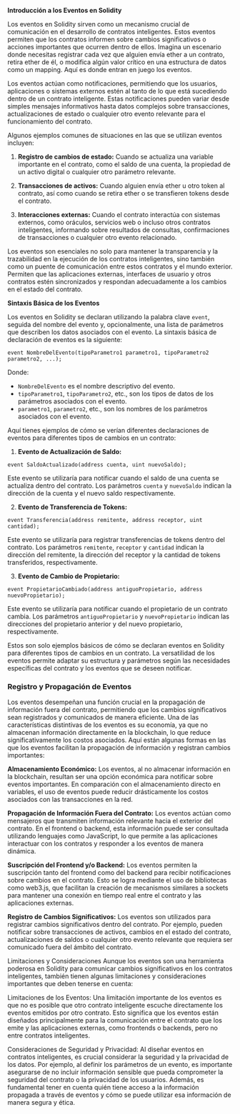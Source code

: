 **Introducción a los Eventos en Solidity**

Los eventos en Solidity sirven como un mecanismo crucial de comunicación en el desarrollo de contratos inteligentes. Estos eventos permiten que los contratos informen sobre cambios significativos o acciones importantes que ocurren dentro de ellos. Imagina un escenario donde necesitas registrar cada vez que alguien envía ether a un contrato, retira ether de él, o modifica algún valor crítico en una estructura de datos como un mapping. Aquí es donde entran en juego los eventos.

Los eventos actúan como notificaciones, permitiendo que los usuarios, aplicaciones o sistemas externos estén al tanto de lo que está sucediendo dentro de un contrato inteligente. Estas notificaciones pueden variar desde simples mensajes informativos hasta datos complejos sobre transacciones, actualizaciones de estado o cualquier otro evento relevante para el funcionamiento del contrato.

Algunos ejemplos comunes de situaciones en las que se utilizan eventos incluyen:

1. **Registro de cambios de estado:** Cuando se actualiza una variable importante en el contrato, como el saldo de una cuenta, la propiedad de un activo digital o cualquier otro parámetro relevante.

2. **Transacciones de activos:** Cuando alguien envía ether u otro token al contrato, así como cuando se retira ether o se transfieren tokens desde el contrato.

3. **Interacciones externas:** Cuando el contrato interactúa con sistemas externos, como oráculos, servicios web o incluso otros contratos inteligentes, informando sobre resultados de consultas, confirmaciones de transacciones o cualquier otro evento relacionado.

Los eventos son esenciales no solo para mantener la transparencia y la trazabilidad en la ejecución de los contratos inteligentes, sino también como un puente de comunicación entre estos contratos y el mundo exterior. Permiten que las aplicaciones externas, interfaces de usuario y otros contratos estén sincronizados y respondan adecuadamente a los cambios en el estado del contrato.

**Sintaxis Básica de los Eventos**

Los eventos en Solidity se declaran utilizando la palabra clave `event`, seguida del nombre del evento y, opcionalmente, una lista de parámetros que describen los datos asociados con el evento. La sintaxis básica de declaración de eventos es la siguiente:

```solidity
event NombreDelEvento(tipoParametro1 parametro1, tipoParametro2 parametro2, ...);
```

Donde:
- `NombreDelEvento` es el nombre descriptivo del evento.
- `tipoParametro1`, `tipoParametro2`, etc., son los tipos de datos de los parámetros asociados con el evento.
- `parametro1`, `parametro2`, etc., son los nombres de los parámetros asociados con el evento.

Aquí tienes ejemplos de cómo se verían diferentes declaraciones de eventos para diferentes tipos de cambios en un contrato:

1. **Evento de Actualización de Saldo:**
```solidity
event SaldoActualizado(address cuenta, uint nuevoSaldo);
```
Este evento se utilizaría para notificar cuando el saldo de una cuenta se actualiza dentro del contrato. Los parámetros `cuenta` y `nuevoSaldo` indican la dirección de la cuenta y el nuevo saldo respectivamente.

2. **Evento de Transferencia de Tokens:**
```solidity
event Transferencia(address remitente, address receptor, uint cantidad);
```
Este evento se utilizaría para registrar transferencias de tokens dentro del contrato. Los parámetros `remitente`, `receptor` y `cantidad` indican la dirección del remitente, la dirección del receptor y la cantidad de tokens transferidos, respectivamente.

3. **Evento de Cambio de Propietario:**
```solidity
event PropietarioCambiado(address antiguoPropietario, address nuevoPropietario);
```
Este evento se utilizaría para notificar cuando el propietario de un contrato cambia. Los parámetros `antiguoPropietario` y `nuevoPropietario` indican las direcciones del propietario anterior y del nuevo propietario, respectivamente.

Estos son solo ejemplos básicos de cómo se declaran eventos en Solidity para diferentes tipos de cambios en un contrato. La versatilidad de los eventos permite adaptar su estructura y parámetros según las necesidades específicas del contrato y los eventos que se deseen notificar.


### Registro y Propagación de Eventos

Los eventos desempeñan una función crucial en la propagación de información fuera del contrato, permitiendo que los cambios significativos sean registrados y comunicados de manera eficiente. Una de las características distintivas de los eventos es su economía, ya que no almacenan información directamente en la blockchain, lo que reduce significativamente los costos asociados. Aquí están algunas formas en las que los eventos facilitan la propagación de información y registran cambios importantes:

**Almacenamiento Económico:** Los eventos, al no almacenar información en la blockchain, resultan ser una opción económica para notificar sobre eventos importantes. En comparación con el almacenamiento directo en variables, el uso de eventos puede reducir drásticamente los costos asociados con las transacciones en la red.

**Propagación de Información Fuera del Contrato:** Los eventos actúan como mensajeros que transmiten información relevante hacia el exterior del contrato. En el frontend o backend, esta información puede ser consultada utilizando lenguajes como JavaScript, lo que permite a las aplicaciones interactuar con los contratos y responder a los eventos de manera dinámica.

**Suscripción del Frontend y/o Backend:** Los eventos permiten la suscripción tanto del frontend como del backend para recibir notificaciones sobre cambios en el contrato. Esto se logra mediante el uso de bibliotecas como web3.js, que facilitan la creación de mecanismos similares a sockets para mantener una conexión en tiempo real entre el contrato y las aplicaciones externas.

**Registro de Cambios Significativos:** Los eventos son utilizados para registrar cambios significativos dentro del contrato. Por ejemplo, pueden notificar sobre transacciones de activos, cambios en el estado del contrato, actualizaciones de saldos o cualquier otro evento relevante que requiera ser comunicado fuera del ámbito del contrato.

Limitaciones y Consideraciones
Aunque los eventos son una herramienta poderosa en Solidity para comunicar cambios significativos en los contratos inteligentes, también tienen algunas limitaciones y consideraciones importantes que deben tenerse en cuenta:

Limitaciones de los Eventos: Una limitación importante de los eventos es que no es posible que otro contrato inteligente escuche directamente los eventos emitidos por otro contrato. Esto significa que los eventos están diseñados principalmente para la comunicación entre el contrato que los emite y las aplicaciones externas, como frontends o backends, pero no entre contratos inteligentes.

Consideraciones de Seguridad y Privacidad: Al diseñar eventos en contratos inteligentes, es crucial considerar la seguridad y la privacidad de los datos. Por ejemplo, al definir los parámetros de un evento, es importante asegurarse de no incluir información sensible que pueda comprometer la seguridad del contrato o la privacidad de los usuarios. Además, es fundamental tener en cuenta quién tiene acceso a la información propagada a través de eventos y cómo se puede utilizar esa información de manera segura y ética.